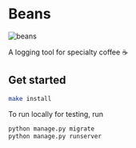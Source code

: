 # Beans
![beans](https://github.com/marcelblijleven/beans/actions/workflows/tests.yml/badge.svg)

A logging tool for specialty coffee ☕️

## Get started
```bash
make install
```

To run locally for testing, run
```bash
python manage.py migrate
python manage.py runserver
```
